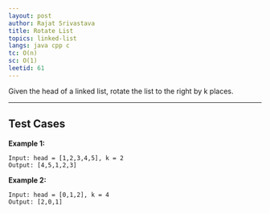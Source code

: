 ```yaml
---
layout: post
author: Rajat Srivastava
title: Rotate List
topics: linked-list
langs: java cpp c
tc: O(n)
sc: O(1)
leetid: 61
---
```


Given the head of a linked list, rotate the list to the right by k places.

---

## Test Cases

**Example 1:** 
```
Input: head = [1,2,3,4,5], k = 2
Output: [4,5,1,2,3]
```

**Example 2:** 
```
Input: head = [0,1,2], k = 4
Output: [2,0,1]
```